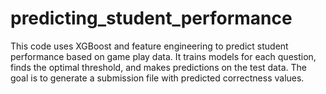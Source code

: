 # predicting_student_performance
This code uses XGBoost and feature engineering to predict student performance based on game play data. It trains models for each question, finds the optimal threshold, and makes predictions on the test data. The goal is to generate a submission file with predicted correctness values.
